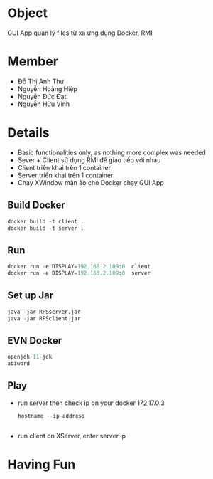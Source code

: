 # Object
  GUI App quản lý files từ xa ứng dụng Docker, RMI
# Member
   * Đỗ Thị Anh Thư
   * Nguyễn Hoàng Hiệp
   * Nguyễn Đức Đạt
   * Nguyễn Hữu Vinh
# Details
  * Basic functionalities only, as nothing more complex was needed
  * Sever + Client sử dụng RMI để giao tiếp với nhau
  * Client triển khai trên 1 container
  * Server triển khai trên 1 container
  * Chạy XWindow màn ảo cho Docker chạy GUI App
  ## Build Docker
  ```python
docker build -t client .
docker build -t server .
```
  ## Run 
  ```python
docker run -e DISPLAY=192.168.2.109:0  client 
docker run -e DISPLAY=192.168.2.109:0  server
```
  ## Set up Jar  
  ```python
java -jar RFSserver.jar 
java -jar RFSclient.jar 
```
## EVN Docker  
  ```python
openjdk-11-jdk
abiword
```
## Play  
* run server then check ip on your docker 172.17.0.3
  ```python
  hostname --ip-address
```
```
* run client on XServer, enter server ip
# Having Fun
